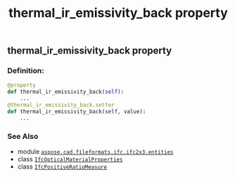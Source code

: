 ﻿---
title: thermal_ir_emissivity_back property
second_title: Aspose.CAD for Python via .NET API References
description: 
type: docs
weight: 100
url: /python-net/aspose.cad.fileformats.ifc.ifc2x3.entities/ifcopticalmaterialproperties/thermal_ir_emissivity_back/
is_root: false
---

## thermal_ir_emissivity_back property

### Definition:
```python
@property
def thermal_ir_emissivity_back(self):
    ...
@thermal_ir_emissivity_back.setter
def thermal_ir_emissivity_back(self, value):
    ...
```

### See Also
* module [`aspose.cad.fileformats.ifc.ifc2x3.entities`](../../)
* class [`IfcOpticalMaterialProperties`](/cad/python-net/aspose.cad.fileformats.ifc.ifc2x3.entities/ifcopticalmaterialproperties)
* class [`IfcPositiveRatioMeasure`](/cad/python-net/aspose.cad.fileformats.ifc.ifc2x3.types/ifcpositiveratiomeasure)
